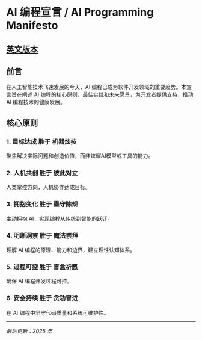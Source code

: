 # AI 编程宣言 / AI Programming Manifesto

## [英文版本](manifesto-en.md)

## 前言

在人工智能技术飞速发展的今天，AI 编程已成为软件开发领域的重要趋势。本宣言旨在阐述 AI 编程的核心原则、最佳实践和未来愿景，为开发者提供支持，推动 AI 编程技术的健康发展。

## 核心原则

### 1. 目标达成 胜于 机器炫技

聚焦解决实际问题和创造价值，而非炫耀AI模型或工具的能力。

### 2. 人机共创 胜于 彼此对立

人类掌控方向，人机协作达成目标。

### 3. 拥抱变化 胜于 墨守陈规

主动拥抱 AI，实现编程从传统到智能的跃迁。

### 4. 明晰洞察 胜于 魔法崇拜

理解 AI 编程的原理、能力和边界，建立理性认知体系。

### 5. 过程可控 胜于 盲盒祈愿 

确保 AI 编程开发过程可控。

### 6. 安全持续 胜于 贪功冒进

在 AI 编程中坚守代码质量和系统可维护性。

---

_最后更新：2025 年_
